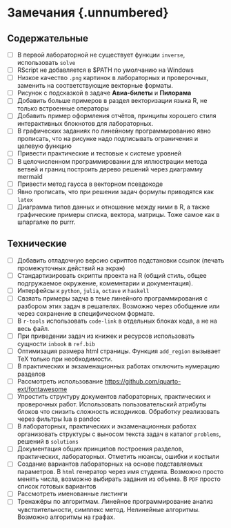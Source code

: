 # Замечания {.unnumbered}

## Содержательные

-   [ ] В первой лабораторной не существует функции `inverse`, использовать `solve`
-   [ ] RScript не добавляется в \$PATH по умолчанию на Windows
-   [ ] Низкое качество `.png` картинок в лабораторных и проверочных, заменить на соответствующие векторные форматы.
-   [ ] Рисунок с подсказкой в задаче **Авиа-билеты** и **Пилорама**
-   [ ] Добавить больше примеров в раздел векторизации языка R, не только встроенные операторы
-   [ ] Добавить пример оформления отчётов, принципы хорошего стиля интерактивных блокнотов для лабораторных.
-   [ ] В графических заданиях по линейному программированию явно прописать, что на рисунке надо подписывать ограничения и целевую функцию
-   [ ] Привести практические и тестовые к системе уровней
-   [ ] В целочисленном программировании для иллюстрации метода ветвей и границ построить дерево решений через диаграмму mermaid
-   [ ] Привести метод гаусса в векторном псевдокоде
-   [ ] Явно прописать, что при решении задач формулы приводятся как `latex`
-   [ ] Диаграмма типов данных и отношение между ними в R, а также графические примеры списка, вектора, матрицы. Тоже самое как в шпаргалке по purrr.

## Технические

-   [ ] Добавить отладочную версию скриптов подстановки ссылок (печать промежуточных действий на экран)
-   [ ] Стандартизировать скрипты проекта на R (общий стиль, общее подгружаемое окружение, комемнтарии и документация).
-   [ ] Интерфейсы к `python`, `julia`, `octave` и `haskell`
-   [ ] Свзяать примеры задча в теме линейного программирования с разбором этих задач в решателях. Возможно через обобщение или через сохранение в специфическом формате.
-   [ ] В `r-tools` использовать `code-link` в отдельных блоках кода, а не на весь файл.
-   [ ] При приведении задач из книжек и ресурсов использовать сущности `inbook` в `ref.bib`
-   [ ] Оптимизация размера html страницы. Функция `add_region` вызывает TeX только при необходимости.
-   [ ] В практических и экзаменационных работах отключить нумерацию разделов
-   [ ] Рассмотреть использование <https://github.com/quarto-ext/fontawesome>
-   [ ] Упростить структуру документов лабораторных, практических и проверочных работ. Использовать пользовательский атрибуты блоков что снизить сложность исходников. Обработку реализовать через фильтры lua в pandoc
-   [ ] В лабораторных, практических и экзаменационных работах организовать структуры с выносом текста задач в каталог `problems`, решений в `solutions`
-   [ ] Документация общих принципов построения разделов, практических, лабораторных. Отметить нюансы, ошибки и костыли
-   [ ] Создание вариантов лабораторных на основе подставляемых параметров. В `html` генератор через имя студента. Возможно просто менять числа, возможно выбирать задания из объема. В `PDF` просто список готовых вариантов
-   [ ] Рассмотреть именованные листинги
-   [ ] Тренажёры по алгоритмам. Линейное программирование анализ чувствительности, симплекс метод. Нелинейные алгоритмы. Возможно алгоритмы на графах.
